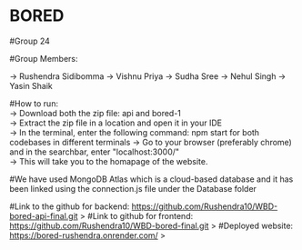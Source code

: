 # BORED

#Group 24

#Group Members:

-> Rushendra Sidibomma
-> Vishnu Priya
-> Sudha Sree
-> Nehul Singh
-> Yasin Shaik

#How to run:  
-> Download both the zip file: api and bored-1  
-> Extract the zip file in a location and open it in your IDE  
-> In the terminal, enter the following command: npm start for both codebases in different terminals
-> Go to your browser (preferably chrome) and in the searchbar, enter "localhost:3000/"  
-> This will take you to the homapage of the website.  


#We have used MongoDB Atlas which is a cloud-based database and it has been linked using the connection.js file under the Database folder

#Link to the github for backend: https://github.com/Rushendra10/WBD-bored-api-final.git >
#Link to github for frontend: https://github.com/Rushendra10/WBD-bored-final.git >
#Deployed website: https://bored-rushendra.onrender.com/ >
